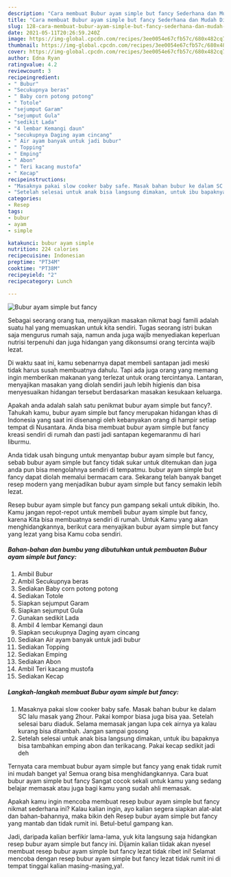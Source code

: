 ```yaml
---
description: "Cara membuat Bubur ayam simple but fancy Sederhana dan Mudah Dibuat"
title: "Cara membuat Bubur ayam simple but fancy Sederhana dan Mudah Dibuat"
slug: 128-cara-membuat-bubur-ayam-simple-but-fancy-sederhana-dan-mudah-dibuat
date: 2021-05-11T20:26:59.240Z
image: https://img-global.cpcdn.com/recipes/3ee0054e67cfb57c/680x482cq70/bubur-ayam-simple-but-fancy-foto-resep-utama.jpg
thumbnail: https://img-global.cpcdn.com/recipes/3ee0054e67cfb57c/680x482cq70/bubur-ayam-simple-but-fancy-foto-resep-utama.jpg
cover: https://img-global.cpcdn.com/recipes/3ee0054e67cfb57c/680x482cq70/bubur-ayam-simple-but-fancy-foto-resep-utama.jpg
author: Edna Ryan
ratingvalue: 4.2
reviewcount: 3
recipeingredient:
- " Bubur"
- "Secukupnya beras"
- " Baby corn potong potong"
- " Totole"
- "sejumput Garam"
- "sejumput Gula"
- "sedikit Lada"
- "4 lembar Kemangi daun"
- "secukupnya Daging ayam cincang"
- " Air ayam banyak untuk jadi bubur"
- " Topping"
- " Emping"
- " Abon"
- " Teri kacang mustofa"
- " Kecap"
recipeinstructions:
- "Masaknya pakai slow cooker baby safe. Masak bahan bubur ke dalam SC lalu masak yang 2hour. Pakai kompor biasa juga bisa yaa. Setelah selesai baru diaduk. Selama memasak jangan lupa cek airnya ya kalau kurang bisa ditambah. Jangan sampai gosong"
- "Setelah selesai untuk anak bisa langsung dimakan, untuk ibu bapaknya bisa tambahkan emping abon dan terikacang. Pakai kecap sedikit jadi deh"
categories:
- Resep
tags:
- bubur
- ayam
- simple

katakunci: bubur ayam simple 
nutrition: 224 calories
recipecuisine: Indonesian
preptime: "PT34M"
cooktime: "PT38M"
recipeyield: "2"
recipecategory: Lunch

---
```



![Bubur ayam simple but fancy](https://img-global.cpcdn.com/recipes/3ee0054e67cfb57c/680x482cq70/bubur-ayam-simple-but-fancy-foto-resep-utama.jpg)

Sebagai seorang orang tua, menyajikan masakan nikmat bagi famili adalah suatu hal yang memuaskan untuk kita sendiri. Tugas seorang istri bukan saja mengurus rumah saja, namun anda juga wajib menyediakan keperluan nutrisi terpenuhi dan juga hidangan yang dikonsumsi orang tercinta wajib lezat.

Di waktu  saat ini, kamu sebenarnya dapat membeli santapan jadi meski tidak harus susah membuatnya dahulu. Tapi ada juga orang yang memang ingin memberikan makanan yang terlezat untuk orang tercintanya. Lantaran, menyajikan masakan yang diolah sendiri jauh lebih higienis dan bisa menyesuaikan hidangan tersebut berdasarkan masakan kesukaan keluarga. 



Apakah anda adalah salah satu penikmat bubur ayam simple but fancy?. Tahukah kamu, bubur ayam simple but fancy merupakan hidangan khas di Indonesia yang saat ini disenangi oleh kebanyakan orang di hampir setiap tempat di Nusantara. Anda bisa membuat bubur ayam simple but fancy kreasi sendiri di rumah dan pasti jadi santapan kegemaranmu di hari liburmu.

Anda tidak usah bingung untuk menyantap bubur ayam simple but fancy, sebab bubur ayam simple but fancy tidak sukar untuk ditemukan dan juga anda pun bisa mengolahnya sendiri di tempatmu. bubur ayam simple but fancy dapat diolah memalui bermacam cara. Sekarang telah banyak banget resep modern yang menjadikan bubur ayam simple but fancy semakin lebih lezat.

Resep bubur ayam simple but fancy pun gampang sekali untuk dibikin, lho. Kamu jangan repot-repot untuk membeli bubur ayam simple but fancy, karena Kita bisa membuatnya sendiri di rumah. Untuk Kamu yang akan menghidangkannya, berikut cara menyajikan bubur ayam simple but fancy yang lezat yang bisa Kamu coba sendiri.

<!--inarticleads1-->

##### Bahan-bahan dan bumbu yang dibutuhkan untuk pembuatan Bubur ayam simple but fancy:

1. Ambil  Bubur
1. Ambil Secukupnya beras
1. Sediakan  Baby corn potong potong
1. Sediakan  Totole
1. Siapkan sejumput Garam
1. Siapkan sejumput Gula
1. Gunakan sedikit Lada
1. Ambil 4 lembar Kemangi daun
1. Siapkan secukupnya Daging ayam cincang
1. Sediakan  Air ayam banyak untuk jadi bubur
1. Sediakan  Topping
1. Sediakan  Emping
1. Sediakan  Abon
1. Ambil  Teri kacang mustofa
1. Sediakan  Kecap




<!--inarticleads2-->

##### Langkah-langkah membuat Bubur ayam simple but fancy:

1. Masaknya pakai slow cooker baby safe. Masak bahan bubur ke dalam SC lalu masak yang 2hour. Pakai kompor biasa juga bisa yaa. Setelah selesai baru diaduk. Selama memasak jangan lupa cek airnya ya kalau kurang bisa ditambah. Jangan sampai gosong
1. Setelah selesai untuk anak bisa langsung dimakan, untuk ibu bapaknya bisa tambahkan emping abon dan terikacang. Pakai kecap sedikit jadi deh




Ternyata cara membuat bubur ayam simple but fancy yang enak tidak rumit ini mudah banget ya! Semua orang bisa menghidangkannya. Cara buat bubur ayam simple but fancy Sangat cocok sekali untuk kamu yang sedang belajar memasak atau juga bagi kamu yang sudah ahli memasak.

Apakah kamu ingin mencoba membuat resep bubur ayam simple but fancy nikmat sederhana ini? Kalau kalian ingin, ayo kalian segera siapkan alat-alat dan bahan-bahannya, maka bikin deh Resep bubur ayam simple but fancy yang mantab dan tidak rumit ini. Betul-betul gampang kan. 

Jadi, daripada kalian berfikir lama-lama, yuk kita langsung saja hidangkan resep bubur ayam simple but fancy ini. Dijamin kalian tiidak akan nyesel membuat resep bubur ayam simple but fancy lezat tidak ribet ini! Selamat mencoba dengan resep bubur ayam simple but fancy lezat tidak rumit ini di tempat tinggal kalian masing-masing,ya!.

